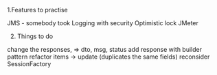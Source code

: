 1.Features to practise

JMS - somebody took
Logging with security
Optimistic lock
JMeter

2. Things to do

change the responses, => dto, msg, status
add response with builder pattern
refactor items -> update (duplicates the same fields)
reconsider SessionFactory